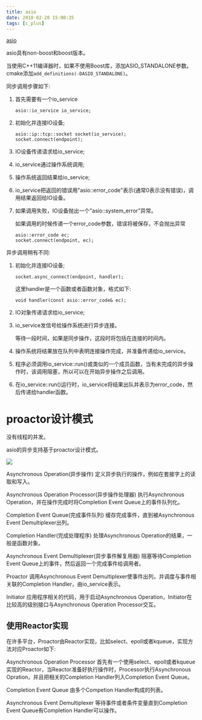 ```yaml
---
title: asio
date: 2018-02-28 15:00:35
tags: [c_plus]
---
```



[asio](http://think-async.com)

asio具有non-boost和boost版本。

当使用C++11编译器时，如果不使用Boost库，添加ASIO_STANDALONE参数。
cmake添加`add_definitions(-DASIO_STANDALONE)`。

同步调用步骤如下:

1. 首先需要有一个io_service

    ```
    asio::io_service io_service;
    ```

2. 初始化并连接IO设备;

    ```
    asio::ip::tcp::socket socket(io_service);
    socket.connect(endpoint);
    ```

3. IO设备传递请求给io_service;
4. io_service通过操作系统调用;
5. 操作系统返回结果给io_service;
6. io_service把返回的错误用"asio::error_code"表示(通常0表示没有错误)，调用结果返回给IO设备。
7. 如果调用失败，IO设备抛出一个"asio::system_error"异常。

    如果调用的时候传递一个error_code参数，错误将被保存，不会抛出异常
    ```
    asio::error_code ec;
    socket.connect(endpoint, ec);
    ```

异步调用稍有不同:

1. 初始化并连接IO设备;

    ```
    socket.async_connect(endpoint, handler);
    ```

    这里handler是一个函数或者函数对象，格式如下:
    ```
    void handler(const asio::error_code& ec);
    ```

2. IO对象传递请求给io_service;
3. io_service发信号给操作系统进行异步连接。

    等待一段时间，如果是同步操作，这段时将包括在连接的时间内。

4. 操作系统将结果放在队列中表明连接操作完成，并准备传递给io_service。
5. 程序必须调用io_service::run()或类似的一个成员函数，当有未完成的异步操作时，该调用阻塞，所以可以在开始异步操作之后调用。
6. 在io_service::run()运行时，io_service将结果出队并表示为error_code，然后传递给handler函数。

# proactor设计模式

没有线程的并发。

asio的异步支持基于proactor设计模式。

![](http://think-async.com/Asio/asio-1.10.6/doc/proactor.png)

Asynchronous Operation(异步操作)
定义异步执行的操作，例如在套接字上的读取和写入。

Asynchronous Operation Processor(异步操作处理器)
执行Asynchronous Operation，并在操作完成时将Completion Event Queue上的事件队列化。

Completion Event Queue(完成事件队列)
缓存完成事件，直到被Asynchronous Event Demultiplexer出列。

Completion Handler(完成处理程序)
处理Asynchronous Operation的结果，一般是函数对象。

Asynchronous Event Demultiplexer(异步事件解复用器)
阻塞等待Completion Event Queue上的事件，然后返回一个完成事件给调用者。

Proactor
调用Asynchronous Event Demultiplexer使事件出列，并调度与事件相关联的Completion Handler，由io_service表示。

Initiator
应用程序相关的代码，用于启动Asynchronous Operation，Initiator在比较高的级别接口与Asynchronous Operation Processor交互。

## 使用Reactor实现
在许多平台，Proactor由Reactor实现，比如select、epoll或者kqueue，实现方法对应Proactor如下:

Asynchronous Operation Processor
首先有一个使用select、epoll或者kqueue实现的Reactor，当Reactor准备好执行操作时，Processor执行Asynchronous Opration，并且把相关的Completion Handler列入Completion Event Queue。

Completion Event Queue
由多个Competion Handler构成的列表。

Asynchronous Event Demultiplexer
等待事件或者条件变量直到Completion Event Queue有Completion Handler可以操作。
